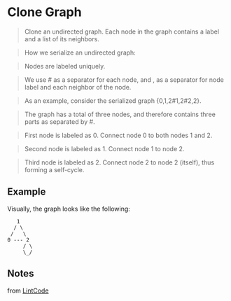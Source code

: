 # Clone Graph

> Clone an undirected graph. Each node in the graph contains a label and a list of its neighbors.

> How we serialize an undirected graph:

> Nodes are labeled uniquely.

> We use # as a separator for each node, and , as a separator for node label and each neighbor of the node.

> As an example, consider the serialized graph {0,1,2#1,2#2,2}.

> The graph has a total of three nodes, and therefore contains three parts as separated by #.

> First node is labeled as 0. Connect node 0 to both nodes 1 and 2.

> Second node is labeled as 1. Connect node 1 to node 2.

> Third node is labeled as 2. Connect node 2 to node 2 (itself), thus forming a self-cycle.

## Example
Visually, the graph looks like the following:

```
   1
  / \
 /   \
0 --- 2
     / \
     \_/
```

## Notes

from [LintCode](http://www.lintcode.com/en/problem/clone-graph/)